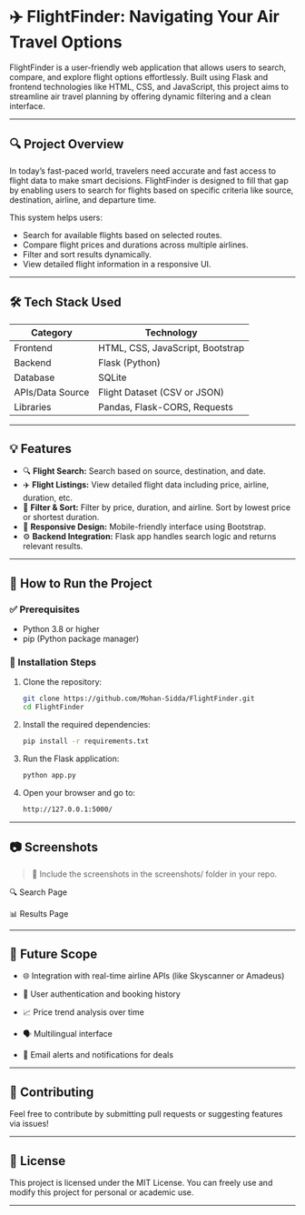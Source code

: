 # ✈️ FlightFinder: Navigating Your Air Travel Options

FlightFinder is a user-friendly web application that allows users to search, compare, and explore flight options effortlessly. Built using Flask and frontend technologies like HTML, CSS, and JavaScript, this project aims to streamline air travel planning by offering dynamic filtering and a clean interface.

---

## 🔍 Project Overview

In today’s fast-paced world, travelers need accurate and fast access to flight data to make smart decisions. FlightFinder is designed to fill that gap by enabling users to search for flights based on specific criteria like source, destination, airline, and departure time.

This system helps users:

- Search for available flights based on selected routes.
- Compare flight prices and durations across multiple airlines.
- Filter and sort results dynamically.
- View detailed flight information in a responsive UI.

---

## 🛠️ Tech Stack Used

| Category         | Technology                           |
|------------------|---------------------------------------|
| Frontend         | HTML, CSS, JavaScript, Bootstrap      |
| Backend          | Flask (Python)                        |
| Database         | SQLite                                |
| APIs/Data Source | Flight Dataset (CSV or JSON)          |
| Libraries        | Pandas, Flask-CORS, Requests          |

---

## 💡 Features

- 🔍 **Flight Search:** Search based on source, destination, and date.
- ✈️ **Flight Listings:** View detailed flight data including price, airline, duration, etc.
- 🧮 **Filter & Sort:** Filter by price, duration, and airline. Sort by lowest price or shortest duration.
- 📱 **Responsive Design:** Mobile-friendly interface using Bootstrap.
- ⚙️ **Backend Integration:** Flask app handles search logic and returns relevant results.


---

## 🚀 How to Run the Project

### ✅ Prerequisites

- Python 3.8 or higher
- pip (Python package manager)

### 🔧 Installation Steps

1. Clone the repository:
   ```bash
   git clone https://github.com/Mohan-Sidda/FlightFinder.git
   cd FlightFinder

2. Install the required dependencies:
   
   ```bash
   pip install -r requirements.txt
   

3. Run the Flask application:
   ```bash
   python app.py


4. Open your browser and go to:
   ```bash
   http://127.0.0.1:5000/


---

## 📷 Screenshots

> 📌 Include the screenshots in the screenshots/ folder in your repo.



🔍 Search Page



📊 Results Page





---

## 🔮 Future Scope

- 🌐 Integration with real-time airline APIs (like Skyscanner or Amadeus)

- 👤 User authentication and booking history

- 📈 Price trend analysis over time

- 🗣️ Multilingual interface

- 📩 Email alerts and notifications for deals



---

## 🙌 Contributing


Feel free to contribute by submitting pull requests or suggesting features via issues!

---

## 📄 License

This project is licensed under the MIT License. You can freely use and modify this project for personal or academic use.


---


